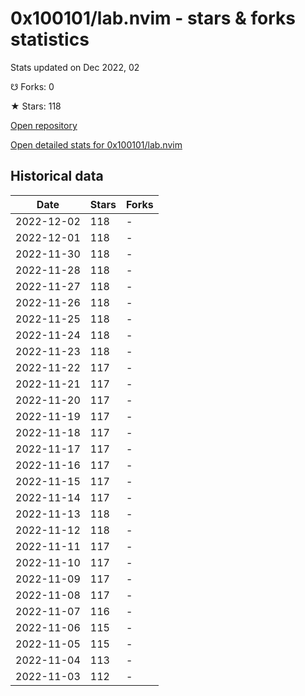 # 0x100101/lab.nvim - stars & forks statistics

Stats updated on Dec 2022, 02

☋ Forks: 0

★ Stars: 118

[Open repository](https://github.com/0x100101/lab.nvim)

[Open detailed stats for 0x100101/lab.nvim](https://reviewgithub.com/rep/0x100101/lab.nvim)

## Historical data
| Date | Stars | Forks |
|------|-------|-------|
| 2022-12-02 | 118 | - | 
| 2022-12-01 | 118 | - | 
| 2022-11-30 | 118 | - | 
| 2022-11-28 | 118 | - | 
| 2022-11-27 | 118 | - | 
| 2022-11-26 | 118 | - | 
| 2022-11-25 | 118 | - | 
| 2022-11-24 | 118 | - | 
| 2022-11-23 | 118 | - | 
| 2022-11-22 | 117 | - | 
| 2022-11-21 | 117 | - | 
| 2022-11-20 | 117 | - | 
| 2022-11-19 | 117 | - | 
| 2022-11-18 | 117 | - | 
| 2022-11-17 | 117 | - | 
| 2022-11-16 | 117 | - | 
| 2022-11-15 | 117 | - | 
| 2022-11-14 | 117 | - | 
| 2022-11-13 | 118 | - | 
| 2022-11-12 | 118 | - | 
| 2022-11-11 | 117 | - | 
| 2022-11-10 | 117 | - | 
| 2022-11-09 | 117 | - | 
| 2022-11-08 | 117 | - | 
| 2022-11-07 | 116 | - | 
| 2022-11-06 | 115 | - | 
| 2022-11-05 | 115 | - | 
| 2022-11-04 | 113 | - | 
| 2022-11-03 | 112 | - | 

